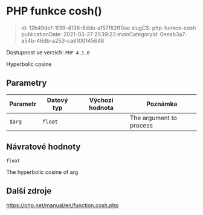 PHP funkce cosh()
================================

> id: 12b49def-1f39-4136-8dda-a157f62ff0ae
> slugCS: php-funkce-cosh
> publicationDate: 2021-03-27 21:39:23
> mainCategoryId: 0eeab3a7-a54b-46db-a253-ca6100145648

Dostupnost ve verzích: `PHP 4.1.0`

Hyperbolic cosine


Parametry
--------------

| Parametr | Datový typ | Výchozí hodnota | Poznámka |
|-----|-----|-----|-----|
| `$arg` | `float` |  | The argument to process |


Návratové hodnoty
----------------

`float`

The hyperbolic cosine of arg

Další zdroje
------------

https://php.net/manual/en/function.cosh.php
